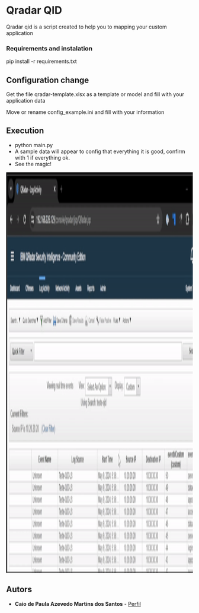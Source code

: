 # Qradar QID 
Qradar qid is a script created to help you to mapping your custom application

### Requirements and instalation
pip install -r requirements.txt

## Configuration change
Get the file qradar-template.xlsx as a template or model and fill with your application data

Move or rename config_example.ini and fill with your information

## Execution
* python main.py
* A sample data will appear to config that everything it is good, confirm with 1 if everything ok.
* See the magic!

<img src="https://github.com/azevecaio/qradar-qid/blob/main/qradar-qid-gif.gif" width="1080" height="1080" />

## Autors
* **Caio de Paula Azevedo Martins dos Santos** - [Perfil](https://github.com/azevecaio)
